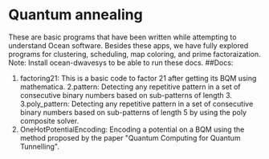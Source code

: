 # Quantum annealing
These are basic programs that have been written while attempting to understand Ocean software. 
Besides these apps, we have fully explored programs for clustering, scheduling, map coloring, and prime factoraization.
Note: Install ocean-dwavesys to be able to run these docs.
##Docs: 
1. factoring21:
This is a basic code to factor 21 after getting its BQM using mathematica.
2.pattern:
Detecting any repetitive pattern in a set of consecutive binary numbers based on sub-patterns of length 3. 
3.poly_pattern:
Detecting any repetitive pattern in a set of consecutive binary numbers based on sub-patterns of length 5 by using the poly composite solver.
4. OneHotPotentialEncoding:
Encoding a potential on a BQM using the method proposed by the paper "Quantum Computing for Quantum Tunnelling".
